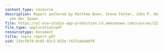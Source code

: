 ```yaml
---
content_type: resource
description: Report authored by Matthew Bunn, Steve Fetter, John P. Holdren, and Bob
  van der Zwaan.
file: https://ol-ocw-studio-app-production.s3.amazonaws.com/courses/22-812j-managing-nuclear-technology-spring-2004/13ecfb7d8c6592c3832ef41faababdfd_repro_report.pdf
file_type: application/pdf
resourcetype: Document
title: repro_report.pdf
uid: 13ecfb7d-8c65-92c3-832e-f41faababdfd
---
```

